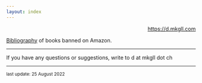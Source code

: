 ```yaml
---
layout: index
---
```


<p style="
    text-align: right;
"><a href="/">https://d.mkgll.com</a></p>

[Bibliography](/ba) of books banned on Amazon.

---

If you have any questions or suggestions, write to d at mkgll dot ch

---

<small>last update: 25 August 2022</small>
